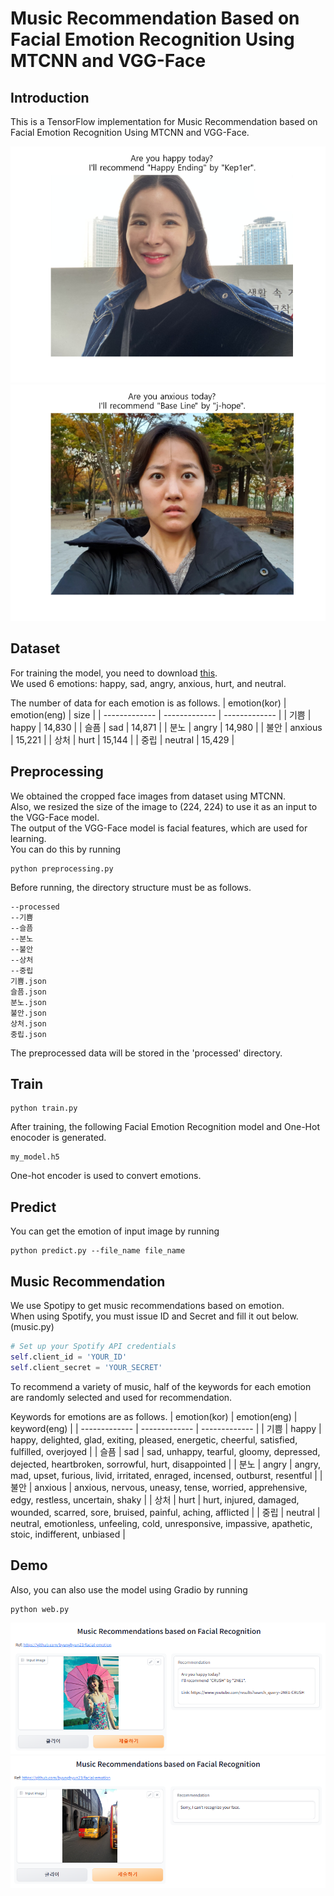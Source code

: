 # Music Recommendation Based on Facial Emotion Recognition Using MTCNN and VGG-Face

## Introduction
This is a TensorFlow implementation for Music Recommendation based on Facial Emotion Recognition Using MTCNN and VGG-Face.

![image](https://github.com/byunghyun23/facial-emotion/blob/main/assets/fig1.png)
![image](https://github.com/byunghyun23/facial-emotion/blob/main/assets/fig2.png)

## Dataset
For training the model, you need to download [this](https://aihub.or.kr/aihubdata/data/view.do?currMenu=115&topMenu=100&dataSetSn=82).  
We used 6 emotions: happy, sad, angry, anxious, hurt, and neutral.

The number of data for each emotion is as follows.
| emotion(kor)  | emotion(eng)  | size          |
| ------------- | ------------- | ------------- |
| 기쁨          | happy         | 14,830         |
| 슬픔          | sad           | 14,871         |
| 분노          | angry         | 14,980         |
| 불안          | anxious       | 15,221         |
| 상처          | hurt          | 15,144         |
| 중립          | neutral       | 15,429         |

## Preprocessing
We obtained the cropped face images from dataset using MTCNN.  
Also, we resized the size of the image to (224, 224) to use it as an input to the VGG-Face model.  
The output of the VGG-Face model is facial features, which are used for learning.  
You can do this by running
```
python preprocessing.py
```
Before running, the directory structure must be as follows.
```
--processed
--기쁨
--슬픔
--분노
--불안
--상처
--중립
기쁨.json
슬픔.json
분노.json
불안.json
상처.json
중립.json
```
The preprocessed data will be stored in the 'processed' directory.

## Train
```
python train.py
```
After training, the following Facial Emotion Recognition model and One-Hot enocoder is generated.
```
my_model.h5
```
One-hot encoder is used to convert emotions.

## Predict
You can get the emotion of input image by running
```
python predict.py --file_name file_name
```

## Music Recommendation
We use Spotipy to get music recommendations based on emotion.  
When using Spotify, you must issue ID and Secret and fill it out below. (music.py)
```python
# Set up your Spotify API credentials
self.client_id = 'YOUR_ID'
self.client_secret = 'YOUR_SECRET'
```
To recommend a variety of music, half of the keywords for each emotion are randomly selected and used for recommendation.  

Keywords for emotions are as follows.
| emotion(kor)  | emotion(eng)  | keyword(eng)          |
| ------------- | ------------- | ------------- |
| 기쁨          | happy         | happy, delighted, glad, exiting, pleased, energetic, cheerful, satisfied, fulfilled, overjoyed |
| 슬픔          | sad           | sad, unhappy, tearful, gloomy, depressed, dejected, heartbroken, sorrowful, hurt, disappointed |
| 분노          | angry         | angry, mad, upset, furious, livid, irritated, enraged, incensed, outburst, resentful |
| 불안          | anxious       | anxious, nervous, uneasy, tense, worried, apprehensive, edgy, restless, uncertain, shaky |
| 상처          | hurt          | hurt, injured, damaged, wounded, scarred, sore, bruised, painful, aching, afflicted |
| 중립          | neutral       | neutral, emotionless, unfeeling, cold, unresponsive, impassive, apathetic, stoic, indifferent, unbiased |

## Demo
Also, you can also use the model using Gradio by running
```
python web.py
```
![image](https://github.com/byunghyun23/facial-emotion/blob/main/assets/fig3.png)
![image](https://github.com/byunghyun23/facial-emotion/blob/main/assets/fig4.png)

